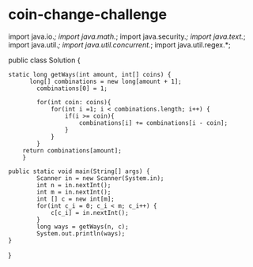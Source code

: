 # coin-change-challenge
import java.io.*;
import java.math.*;
import java.security.*;
import java.text.*;
import java.util.*;
import java.util.concurrent.*;
import java.util.regex.*;

public class Solution {
        
    static long getWays(int amount, int[] coins) {
          long[] combinations = new long[amount + 1]; 
            combinations[0] = 1;
        
            for(int coin: coins){
                for(int i =1; i < combinations.length; i++) {
                    if(i >= coin){
                        combinations[i] += combinations[i - coin];
                    }
                }
            }
        return combinations[amount];
        }
   
    public static void main(String[] args) {
            Scanner in = new Scanner(System.in);
            int n = in.nextInt();
            int m = in.nextInt();
            int [] c = new int[m];
            for(int c_i = 0; c_i < m; c_i++) {
                c[c_i] = in.nextInt();
            }
            long ways = getWays(n, c);
            System.out.println(ways);
    }
}
      
